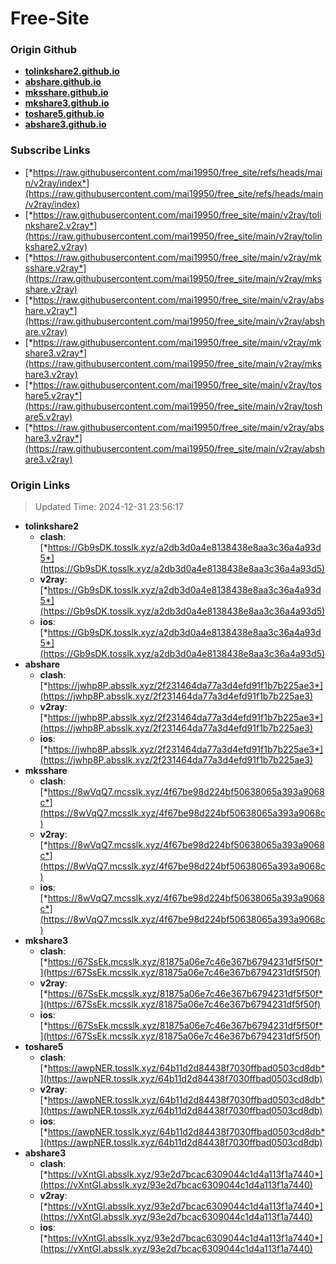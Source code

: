 # Free-Site

### Origin Github

- [**tolinkshare2.github.io**](https://github.com/tolinkshare2/tolinkshare2.github.io)
- [**abshare.github.io**](https://github.com/abshare/abshare.github.io)
- [**mksshare.github.io**](https://github.com/mksshare/mksshare.github.io)
- [**mkshare3.github.io**](https://github.com/mkshare3/mkshare3.github.io)
- [**toshare5.github.io**](https://github.com/toshare5/toshare5.github.io)
- [**abshare3.github.io**](https://github.com/abshare3/abshare3.github.io)

### Subscribe Links

- [*https://raw.githubusercontent.com/mai19950/free_site/refs/heads/main/v2ray/index*](https://raw.githubusercontent.com/mai19950/free_site/refs/heads/main/v2ray/index)
- [*https://raw.githubusercontent.com/mai19950/free_site/main/v2ray/tolinkshare2.v2ray*](https://raw.githubusercontent.com/mai19950/free_site/main/v2ray/tolinkshare2.v2ray)
- [*https://raw.githubusercontent.com/mai19950/free_site/main/v2ray/mksshare.v2ray*](https://raw.githubusercontent.com/mai19950/free_site/main/v2ray/mksshare.v2ray)
- [*https://raw.githubusercontent.com/mai19950/free_site/main/v2ray/abshare.v2ray*](https://raw.githubusercontent.com/mai19950/free_site/main/v2ray/abshare.v2ray)
- [*https://raw.githubusercontent.com/mai19950/free_site/main/v2ray/mkshare3.v2ray*](https://raw.githubusercontent.com/mai19950/free_site/main/v2ray/mkshare3.v2ray)
- [*https://raw.githubusercontent.com/mai19950/free_site/main/v2ray/toshare5.v2ray*](https://raw.githubusercontent.com/mai19950/free_site/main/v2ray/toshare5.v2ray)
- [*https://raw.githubusercontent.com/mai19950/free_site/main/v2ray/abshare3.v2ray*](https://raw.githubusercontent.com/mai19950/free_site/main/v2ray/abshare3.v2ray)

### Origin Links

> Updated Time: 2024-12-31 23:56:17

- **tolinkshare2**
  - **clash**: [*https://Gb9sDK.tosslk.xyz/a2db3d0a4e8138438e8aa3c36a4a93d5*](https://Gb9sDK.tosslk.xyz/a2db3d0a4e8138438e8aa3c36a4a93d5)
  - **v2ray**: [*https://Gb9sDK.tosslk.xyz/a2db3d0a4e8138438e8aa3c36a4a93d5*](https://Gb9sDK.tosslk.xyz/a2db3d0a4e8138438e8aa3c36a4a93d5)
  - **ios**: [*https://Gb9sDK.tosslk.xyz/a2db3d0a4e8138438e8aa3c36a4a93d5*](https://Gb9sDK.tosslk.xyz/a2db3d0a4e8138438e8aa3c36a4a93d5)
- **abshare**
  - **clash**: [*https://jwhp8P.absslk.xyz/2f231464da77a3d4efd91f1b7b225ae3*](https://jwhp8P.absslk.xyz/2f231464da77a3d4efd91f1b7b225ae3)
  - **v2ray**: [*https://jwhp8P.absslk.xyz/2f231464da77a3d4efd91f1b7b225ae3*](https://jwhp8P.absslk.xyz/2f231464da77a3d4efd91f1b7b225ae3)
  - **ios**: [*https://jwhp8P.absslk.xyz/2f231464da77a3d4efd91f1b7b225ae3*](https://jwhp8P.absslk.xyz/2f231464da77a3d4efd91f1b7b225ae3)
- **mksshare**
  - **clash**: [*https://8wVqQ7.mcsslk.xyz/4f67be98d224bf50638065a393a9068c*](https://8wVqQ7.mcsslk.xyz/4f67be98d224bf50638065a393a9068c)
  - **v2ray**: [*https://8wVqQ7.mcsslk.xyz/4f67be98d224bf50638065a393a9068c*](https://8wVqQ7.mcsslk.xyz/4f67be98d224bf50638065a393a9068c)
  - **ios**: [*https://8wVqQ7.mcsslk.xyz/4f67be98d224bf50638065a393a9068c*](https://8wVqQ7.mcsslk.xyz/4f67be98d224bf50638065a393a9068c)
- **mkshare3**
  - **clash**: [*https://67SsEk.mcsslk.xyz/81875a06e7c46e367b6794231df5f50f*](https://67SsEk.mcsslk.xyz/81875a06e7c46e367b6794231df5f50f)
  - **v2ray**: [*https://67SsEk.mcsslk.xyz/81875a06e7c46e367b6794231df5f50f*](https://67SsEk.mcsslk.xyz/81875a06e7c46e367b6794231df5f50f)
  - **ios**: [*https://67SsEk.mcsslk.xyz/81875a06e7c46e367b6794231df5f50f*](https://67SsEk.mcsslk.xyz/81875a06e7c46e367b6794231df5f50f)
- **toshare5**
  - **clash**: [*https://awpNER.tosslk.xyz/64b11d2d84438f7030ffbad0503cd8db*](https://awpNER.tosslk.xyz/64b11d2d84438f7030ffbad0503cd8db)
  - **v2ray**: [*https://awpNER.tosslk.xyz/64b11d2d84438f7030ffbad0503cd8db*](https://awpNER.tosslk.xyz/64b11d2d84438f7030ffbad0503cd8db)
  - **ios**: [*https://awpNER.tosslk.xyz/64b11d2d84438f7030ffbad0503cd8db*](https://awpNER.tosslk.xyz/64b11d2d84438f7030ffbad0503cd8db)
- **abshare3**
  - **clash**: [*https://vXntGl.absslk.xyz/93e2d7bcac6309044c1d4a113f1a7440*](https://vXntGl.absslk.xyz/93e2d7bcac6309044c1d4a113f1a7440)
  - **v2ray**: [*https://vXntGl.absslk.xyz/93e2d7bcac6309044c1d4a113f1a7440*](https://vXntGl.absslk.xyz/93e2d7bcac6309044c1d4a113f1a7440)
  - **ios**: [*https://vXntGl.absslk.xyz/93e2d7bcac6309044c1d4a113f1a7440*](https://vXntGl.absslk.xyz/93e2d7bcac6309044c1d4a113f1a7440)
